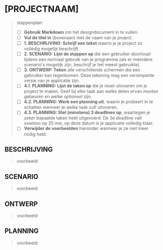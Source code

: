 # [PROJECTNAAM]

> stappenplan:
> - [ ] **Gebruik Markdown** om het designdocument in te vullen.
> - [ ] **Vul de titel in** (bovenaan) met de naam van je project.
> - [ ] **1. BESCHRIJVING: Schrijf een tekst** waarin je je project zo volledig mogelijk beschrijft.
> - [ ] **2. SCENARIO: Lijst de stappen op** die een gebruiker doorloopt tijdens een normaal gebruik van je programma (als er meerdere scenario's mogelijk zijn, beschrijf je het meest gebruikte).
> - [ ] **3. ONTWERP: Teken** alle verschillende schermen die een gebruiker kan tegenkomen. Deze tekening mag een versimpelde versie van je applicatie zijn.
> - [ ] **4.1. PLANNING: Lijst de taken op** die je moet uitvoeren om je project te maken. Geef bij elke taak aan welke delen ervan _moeten_ gebeuren en welke _optioneel_ zijn.
> - [ ] **4.2. PLANNING: Werk een planning uit**, waarin je probeert in te schatten wanneer je welke taak zult uitvoeren.
> - [ ] **4.3. PLANNING: Stel (minstens) 3 deadlines op**, waartegen je _zeker_ bepaalde taken hebt uitgevoerd. De 3e deadline valt sowieso op 25 mei, op deze datum is je applicatie volledig klaar.
> - [ ] **Verwijder de voorbeelden** hieronder wanneer je ze niet meer nodig hebt.

## BESCHRIJVING

> voorbeeld: 

## SCENARIO

> voorbeeld: 

## ONTWERP

> voorbeeld: 

## PLANNING

> voorbeeld: 